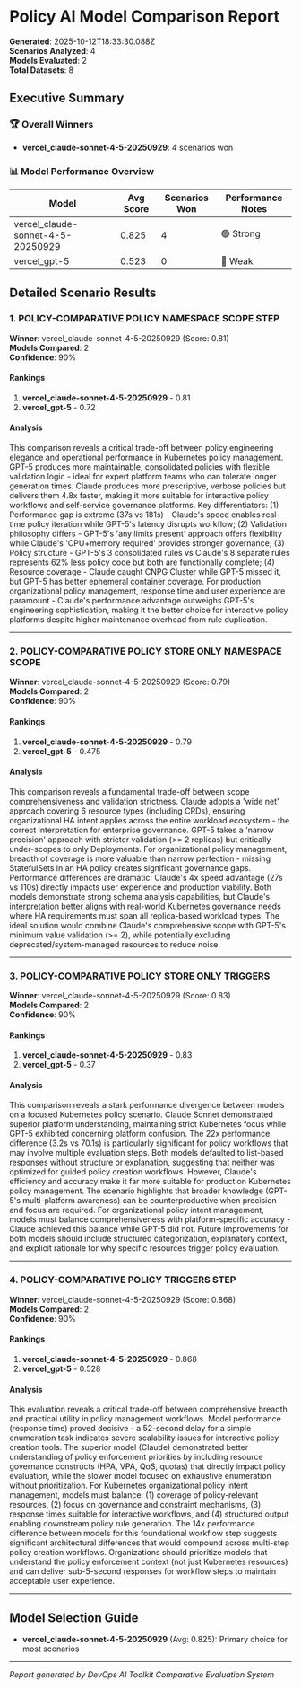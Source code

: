 # Policy AI Model Comparison Report

**Generated**: 2025-10-12T18:33:30.088Z  
**Scenarios Analyzed**: 4  
**Models Evaluated**: 2  
**Total Datasets**: 8

## Executive Summary

### 🏆 Overall Winners
- **vercel_claude-sonnet-4-5-20250929**: 4 scenarios won

### 📊 Model Performance Overview
| Model | Avg Score | Scenarios Won | Performance Notes |
|-------|-----------|---------------|-------------------|
| vercel_claude-sonnet-4-5-20250929 | 0.825 | 4 | 🟢 Strong |
| vercel_gpt-5 | 0.523 | 0 | 🔴 Weak |

## Detailed Scenario Results

### 1. POLICY-COMPARATIVE POLICY NAMESPACE SCOPE STEP

**Winner**: vercel_claude-sonnet-4-5-20250929 (Score: 0.81)  
**Models Compared**: 2  
**Confidence**: 90%

#### Rankings
1. **vercel_claude-sonnet-4-5-20250929** - 0.81
2. **vercel_gpt-5** - 0.72

#### Analysis
This comparison reveals a critical trade-off between policy engineering elegance and operational performance in Kubernetes policy management. GPT-5 produces more maintainable, consolidated policies with flexible validation logic - ideal for expert platform teams who can tolerate longer generation times. Claude produces more prescriptive, verbose policies but delivers them 4.8x faster, making it more suitable for interactive policy workflows and self-service governance platforms. Key differentiators: (1) Performance gap is extreme (37s vs 181s) - Claude's speed enables real-time policy iteration while GPT-5's latency disrupts workflow; (2) Validation philosophy differs - GPT-5's 'any limits present' approach offers flexibility while Claude's 'CPU+memory required' provides stronger governance; (3) Policy structure - GPT-5's 3 consolidated rules vs Claude's 8 separate rules represents 62% less policy code but both are functionally complete; (4) Resource coverage - Claude caught CNPG Cluster while GPT-5 missed it, but GPT-5 has better ephemeral container coverage. For production organizational policy management, response time and user experience are paramount - Claude's performance advantage outweighs GPT-5's engineering sophistication, making it the better choice for interactive policy platforms despite higher maintenance overhead from rule duplication.

---

### 2. POLICY-COMPARATIVE POLICY STORE ONLY NAMESPACE SCOPE

**Winner**: vercel_claude-sonnet-4-5-20250929 (Score: 0.79)  
**Models Compared**: 2  
**Confidence**: 90%

#### Rankings
1. **vercel_claude-sonnet-4-5-20250929** - 0.79
2. **vercel_gpt-5** - 0.475

#### Analysis
This comparison reveals a fundamental trade-off between scope comprehensiveness and validation strictness. Claude adopts a 'wide net' approach covering 6 resource types (including CRDs), ensuring organizational HA intent applies across the entire workload ecosystem - the correct interpretation for enterprise governance. GPT-5 takes a 'narrow precision' approach with stricter validation (>= 2 replicas) but critically under-scopes to only Deployments. For organizational policy management, breadth of coverage is more valuable than narrow perfection - missing StatefulSets in an HA policy creates significant governance gaps. Performance differences are dramatic: Claude's 4x speed advantage (27s vs 110s) directly impacts user experience and production viability. Both models demonstrate strong schema analysis capabilities, but Claude's interpretation better aligns with real-world Kubernetes governance needs where HA requirements must span all replica-based workload types. The ideal solution would combine Claude's comprehensive scope with GPT-5's minimum value validation (>= 2), while potentially excluding deprecated/system-managed resources to reduce noise.

---

### 3. POLICY-COMPARATIVE POLICY STORE ONLY TRIGGERS

**Winner**: vercel_claude-sonnet-4-5-20250929 (Score: 0.83)  
**Models Compared**: 2  
**Confidence**: 90%

#### Rankings
1. **vercel_claude-sonnet-4-5-20250929** - 0.83
2. **vercel_gpt-5** - 0.37

#### Analysis
This comparison reveals a stark performance divergence between models on a focused Kubernetes policy scenario. Claude Sonnet demonstrated superior platform understanding, maintaining strict Kubernetes focus while GPT-5 exhibited concerning platform confusion. The 22x performance difference (3.2s vs 70.1s) is particularly significant for policy workflows that may involve multiple evaluation steps. Both models defaulted to list-based responses without structure or explanation, suggesting that neither was optimized for guided policy creation workflows. However, Claude's efficiency and accuracy make it far more suitable for production Kubernetes policy management. The scenario highlights that broader knowledge (GPT-5's multi-platform awareness) can be counterproductive when precision and focus are required. For organizational policy intent management, models must balance comprehensiveness with platform-specific accuracy - Claude achieved this balance while GPT-5 did not. Future improvements for both models should include structured categorization, explanatory context, and explicit rationale for why specific resources trigger policy evaluation.

---

### 4. POLICY-COMPARATIVE POLICY TRIGGERS STEP

**Winner**: vercel_claude-sonnet-4-5-20250929 (Score: 0.868)  
**Models Compared**: 2  
**Confidence**: 90%

#### Rankings
1. **vercel_claude-sonnet-4-5-20250929** - 0.868
2. **vercel_gpt-5** - 0.528

#### Analysis
This evaluation reveals a critical trade-off between comprehensive breadth and practical utility in policy management workflows. Model performance (response time) proved decisive - a 52-second delay for a simple enumeration task indicates severe scalability issues for interactive policy creation tools. The superior model (Claude) demonstrated better understanding of policy enforcement priorities by including resource governance constructs (HPA, VPA, QoS, quotas) that directly impact policy evaluation, while the slower model focused on exhaustive enumeration without prioritization. For Kubernetes organizational policy intent management, models must balance: (1) coverage of policy-relevant resources, (2) focus on governance and constraint mechanisms, (3) response times suitable for interactive workflows, and (4) structured output enabling downstream policy rule generation. The 14x performance difference between models for this foundational workflow step suggests significant architectural differences that would compound across multi-step policy creation workflows. Organizations should prioritize models that understand the policy enforcement context (not just Kubernetes resources) and can deliver sub-5-second responses for workflow steps to maintain acceptable user experience.

---

## Model Selection Guide
- **vercel_claude-sonnet-4-5-20250929** (Avg: 0.825): Primary choice for most scenarios

---
*Report generated by DevOps AI Toolkit Comparative Evaluation System*
